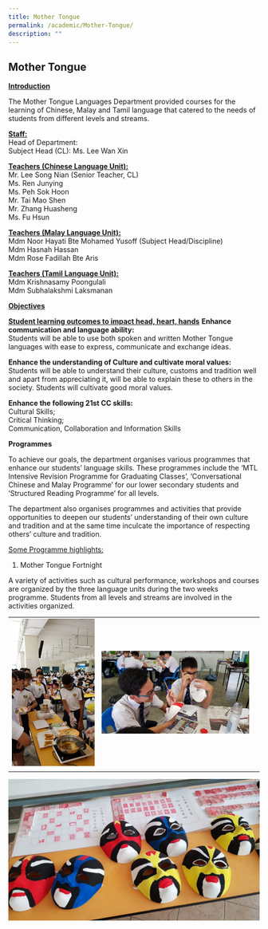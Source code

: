 ```yaml
---
title: Mother Tongue
permalink: /academic/Mother-Tongue/
description: ""
---
```

## Mother Tongue 

**<u>Introduction</u>**

  

The Mother Tongue Languages Department provided courses for the learning of Chinese, Malay and Tamil language that catered to the needs of students from different levels and streams.

  

**<u>Staff:</u>**
<br>
Head of Department:
<br>
Subject Head (CL): Ms. Lee Wan Xin

  

**<u>Teachers (Chinese Language Unit):</u>**
<br>
Mr. Lee Song Nian (Senior Teacher, CL)<br>
Ms. Ren Junying <br>
Ms. Peh Sok Hoon <br>
Mr. Tai Mao Shen <br>
Mr. Zhang Huasheng <br>
Ms. Fu Hsun

  

**<u>Teachers (Malay Language Unit):</u>**
<br>
Mdm Noor Hayati Bte Mohamed Yusoff (Subject Head/Discipline)<br>
Mdm Hasnah Hassan<br>
Mdm Rose Fadillah Bte Aris

  

**<u>Teachers (Tamil Language Unit):</u>**
<br>
Mdm Krishnasamy Poongulali<br>
Mdm Subhalakshmi Laksmanan


**<u>Objectives</u>**

**<u>Student learning outcomes to impact head, heart, hands</u>**
**Enhance communication and language ability:**
<br>
Students will be able to use both spoken and written Mother Tongue languages with ease to express, communicate and exchange ideas.

  

**Enhance the understanding of Culture and cultivate moral values:**
<br>
Students will be able to understand their culture, customs and tradition well and apart from appreciating it, will be able to explain these to others in the society. Students will cultivate good moral values.

  

**Enhance the following 21st CC skills:**
<br>
Cultural Skills;<br>
Critical Thinking;<br>
Communication, Collaboration and Information Skills

**Programmes**

  

To achieve our goals, the department organises various programmes that enhance our students’ language skills. These programmes include the ‘MTL Intensive Revision Programme for Graduating Classes’, ‘Conversational Chinese and Malay Programme’ for our lower secondary students and ‘Structured Reading Programme’ for all levels.

  

The department also organises programmes and activities that provide opportunities to deepen our students’ understanding of their own culture and tradition and at the same time inculcate the importance of respecting others’ culture and tradition.

  

<u>Some Programme highlights:</u>

1.  Mother Tongue Fortnight  

A variety of activities such as cultural performance, workshops and courses are organized by the three language units during the two weeks programme. Students from all levels and streams are involved in the activities organized.



|  |  |  |
| -------- | -------- | -------- |
|   ![](/images/Mother%20Tongue%20-%201.jpeg)   |  ![](/images/Mother%20Tongue%20-%202.jpeg)    |      
|      |      |      

![](/images/Mother%20Tongue%20-%203.jpeg)

